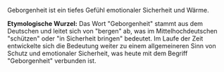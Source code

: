 Geborgenheit ist ein tiefes Gefühl emotionaler Sicherheit und Wärme.

**Etymologische Wurzel:** Das Wort "Geborgenheit" stammt aus dem Deutschen und leitet sich von "bergen" ab, was im Mittelhochdeutschen "schützen" oder "in Sicherheit bringen" bedeutet. Im Laufe der Zeit entwickelte sich die Bedeutung weiter zu einem allgemeineren Sinn von Schutz und emotionaler Sicherheit, was heute mit dem Begriff "Geborgenheit" verbunden ist.